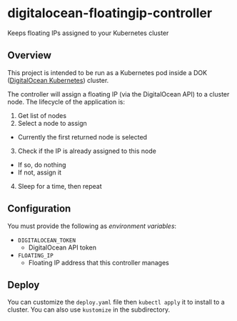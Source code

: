# digitalocean-floatingip-controller
Keeps floating IPs assigned to your Kubernetes cluster

## Overview
This project is intended to be run as a Kubernetes pod inside a
DOK ([DigitalOcean Kubernetes](https://www.digitalocean.com/products/kubernetes/)) cluster.

The controller will assign a floating IP (via the DigitalOcean API) to a
cluster node. The lifecycle of the application is:
1. Get list of nodes
2. Select a node to assign
  - Currently the first returned node is selected
3. Check if the IP is already assigned to this node
  - If so, do nothing
  - If not, assign it
4. Sleep for a time, then repeat

## Configuration
You must provide the following as *environment variables*:
- `DIGITALOCEAN_TOKEN`
  - DigitalOcean API token
- `FLOATING_IP`
  - Floating IP address that this controller manages

## Deploy
You can customize the `deploy.yaml` file then `kubectl apply` it to
install to a cluster. You can also use `kustomize` in the subdirectory.
